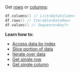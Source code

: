 [//]: # (title: Access Data)

<!---IMPORT org.jetbrains.kotlinx.dataframe.samples.api.Access-->

Get [rows](DataRow.md) or [columns](DataColumn.md):

<!---FUN getRowsColumns-->

```kotlin
df.columns() // List<DataColumn>
df.rows() // Iterable<DataRow>
df.values() // Sequence<Any?>
```

<!---END-->

**Learn how to:**
* [Access data by index](indexing.md)
* [Slice portion of data](slicing.md)
* [Iterate over data](iterate.md)
* [Get single row](getRow.md)
* [Get single column](getColumns.md)
